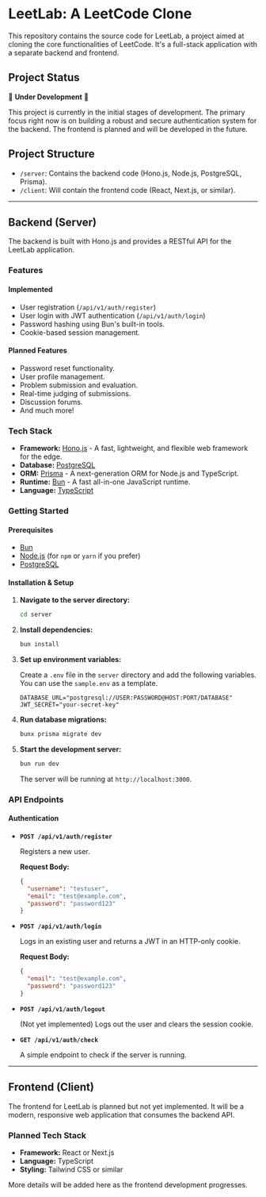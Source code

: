 # LeetLab: A LeetCode Clone

This repository contains the source code for LeetLab, a project aimed at cloning the core functionalities of LeetCode. It's a full-stack application with a separate backend and frontend.

## Project Status

🚧 **Under Development** 🚧

This project is currently in the initial stages of development. The primary focus right now is on building a robust and secure authentication system for the backend. The frontend is planned and will be developed in the future.

## Project Structure

-   `/server`: Contains the backend code (Hono.js, Node.js, PostgreSQL, Prisma).
-   `/client`: Will contain the frontend code (React, Next.js, or similar).

---

## Backend (Server)

The backend is built with Hono.js and provides a RESTful API for the LeetLab application.

### Features

#### Implemented

-   User registration (`/api/v1/auth/register`)
-   User login with JWT authentication (`/api/v1/auth/login`)
-   Password hashing using Bun's built-in tools.
-   Cookie-based session management.

#### Planned Features

-   Password reset functionality.
-   User profile management.
-   Problem submission and evaluation.
-   Real-time judging of submissions.
-   Discussion forums.
-   And much more!

### Tech Stack

-   **Framework:** [Hono.js](https://hono.dev/) - A fast, lightweight, and flexible web framework for the edge.
-   **Database:** [PostgreSQL](https://www.postgresql.org/)
-   **ORM:** [Prisma](https://www.prisma.io/) - A next-generation ORM for Node.js and TypeScript.
-   **Runtime:** [Bun](https://bun.sh/) - A fast all-in-one JavaScript runtime.
-   **Language:** [TypeScript](https://www.typescriptlang.org/)

### Getting Started

#### Prerequisites

-   [Bun](https://bun.sh/docs/installation)
-   [Node.js](https://nodejs.org/en/download/) (for `npm` or `yarn` if you prefer)
-   [PostgreSQL](https://www.postgresql.org/download/)

#### Installation & Setup

1.  **Navigate to the server directory:**

    ```bash
    cd server
    ```

2.  **Install dependencies:**

    ```bash
    bun install
    ```

3.  **Set up environment variables:**

    Create a `.env` file in the `server` directory and add the following variables. You can use the `sample.env` as a template.

    ```env
    DATABASE_URL="postgresql://USER:PASSWORD@HOST:PORT/DATABASE"
    JWT_SECRET="your-secret-key"
    ```

4.  **Run database migrations:**

    ```bash
    bunx prisma migrate dev
    ```

5.  **Start the development server:**

    ```bash
    bun run dev
    ```

    The server will be running at `http://localhost:3000`.

### API Endpoints

#### Authentication

-   **`POST /api/v1/auth/register`**

    Registers a new user.

    **Request Body:**

    ```json
    {
      "username": "testuser",
      "email": "test@example.com",
      "password": "password123"
    }
    ```

-   **`POST /api/v1/auth/login`**

    Logs in an existing user and returns a JWT in an HTTP-only cookie.

    **Request Body:**

    ```json
    {
      "email": "test@example.com",
      "password": "password123"
    }
    ```

-   **`POST /api/v1/auth/logout`**

    (Not yet implemented) Logs out the user and clears the session cookie.

-   **`GET /api/v1/auth/check`**

    A simple endpoint to check if the server is running.

---

## Frontend (Client)

The frontend for LeetLab is planned but not yet implemented. It will be a modern, responsive web application that consumes the backend API.

### Planned Tech Stack

-   **Framework:** React or Next.js
-   **Language:** TypeScript
-   **Styling:** Tailwind CSS or similar

More details will be added here as the frontend development progresses.